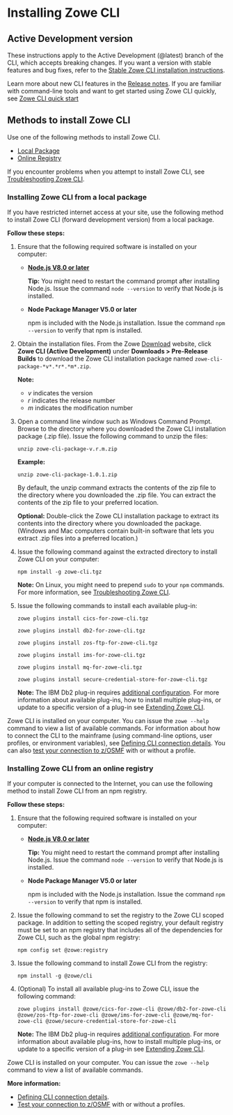 # Installing Zowe CLI

## Active Development version

These instructions apply to the Active Development (@latest) branch of the CLI, which accepts breaking changes. If you want a version with stable features and bug fixes, refer to the [Stable Zowe CLI installation instructions](https://docs.zowe.org/stable/user-guide/cli-installcli.html).

Learn more about new CLI features in the [Release notes](../getting-started/summaryofchanges.md). If you are familiar with command-line tools and want to get started using Zowe CLI quickly, see [Zowe CLI quick start](../getting-started/cli-getting-started.md)

<!--
TODO Add this to master version of this article:
These instructions apply to the Stable (@lts-incremental) branch of the CLI, which has stable features and bug fixes. If you want a version with the latest features as they are developed, refer to the [Active Development Zowe CLI installation instructions]().  -->

## Methods to install Zowe CLI <!-- omit in toc -->

Use one of the following methods to install Zowe CLI.

- [Local Package](#installing-zowe-cli-from-a-local-package)
- [Online Registry](#installing-zowe-cli-from-an-online-registry)

If you encounter problems when you attempt to install Zowe CLI, see [Troubleshooting Zowe CLI](../troubleshoot/cli/troubleshoot-cli.md).

### Installing Zowe CLI from a local package

If you have restricted internet access at your site, use the following method to install Zowe CLI (forward development version) from a local package.

**Follow these steps:**

1. Ensure that the following required software is installed on your computer:

    -  [**Node.js V8.0 or later**](https://nodejs.org/en/download/)

        **Tip:** You might need to restart the command prompt after installing Node.js. Issue the command `node --version` to verify that Node.js is installed.

    - **Node Package Manager V5.0 or later**

        npm is included with the Node.js installation. Issue the command `npm --version` to verify that npm is installed.

2. Obtain the installation files. From the Zowe [Download](https://zowe.org/#download) website, click **Zowe CLI (Active Development)** under **Downloads > Pre-Release Builds** to download the Zowe CLI installation package named `zowe-cli-package-*v*.*r*.*m*.zip`.

    **Note:**
    -  *v* indicates the version
    -  *r* indicates the release number
    -  *m* indicates the modification number

3. Open a command line window such as Windows Command Prompt. Browse to the directory where you downloaded the Zowe CLI installation package (.zip file). Issue the following command to unzip the files:

    ```
    unzip zowe-cli-package-v.r.m.zip
    ```

    **Example:**

    ```
    unzip zowe-cli-package-1.0.1.zip
    ```

    By default, the unzip command extracts the contents of the zip file to the directory where you downloaded the .zip file. You can extract the contents of the zip file to your preferred location.

    **Optional:** Double-click the Zowe CLI installation package to extract its contents into the directory where you downloaded the package. (Windows and Mac computers contain built-in software that lets you extract .zip files into a preferred location.)

4. Issue the following command against the extracted directory to install Zowe CLI on your computer:

    ```
    npm install -g zowe-cli.tgz
    ```

     **Note:** On Linux, you might need to prepend `sudo` to your `npm` commands. For more information, see [Troubleshooting Zowe CLI](../troubleshoot/cli/troubleshoot-cli.md).

5. Issue the following commands to install each available plug-in:

    ```
    zowe plugins install cics-for-zowe-cli.tgz
    ```

    ```
    zowe plugins install db2-for-zowe-cli.tgz
    ```

    ```
    zowe plugins install zos-ftp-for-zowe-cli.tgz
    ```

    ```
    zowe plugins install ims-for-zowe-cli.tgz
    ```

    ```
    zowe plugins install mq-for-zowe-cli.tgz
    ```
    
    ```
    zowe plugins install secure-credential-store-for-zowe-cli.tgz
    ```

    **Note:** The IBM Db2 plug-in requires [additional configuration](cli-db2plugin.md#installing). For more information about available plug-ins, how to install multiple plug-ins, or update to a specific version of a plug-in see [Extending Zowe CLI](cli-extending.md).

Zowe CLI is installed on your computer. You can issue the `zowe --help` command to view a list of available commands. For information about how to connect the CLI to the mainframe (using command-line options, user profiles, or environment variables), see [Defining CLI connection details](cli-configuringcli.md#defining-zowe-cli-connection-details). You can also [test your connection to z/OSMF](cli-configuringcli.md#testing-zowe-cli-connection-to-z-osmf) with or without a profile.

### Installing Zowe CLI from an online registry

If your computer is connected to the Internet, you can use the following method to install Zowe CLI from an npm registry.

**Follow these steps:**

1. Ensure that the following required software is installed on your computer:

    - [**Node.js V8.0 or later**](https://nodejs.org/en/download/)

        **Tip:** You might need to restart the command prompt after installing Node.js. Issue the command `node --version` to verify that Node.js is installed.

    - **Node Package Manager V5.0 or later**

        npm is included with the Node.js installation. Issue the command `npm --version` to verify that npm is installed.

2. Issue the following command to set the registry to the Zowe CLI scoped package. In addition to setting the scoped registry, your default registry must be set to an npm registry that includes all of the dependencies for Zowe CLI, such as the global npm registry:

    ```
    npm config set @zowe:registry
    ```

3. Issue the following command to install Zowe CLI from the registry:

    ```
    npm install -g @zowe/cli
    ```

4. (Optional) To install all available plug-ins to Zowe CLI, issue the following command:

    ```
    zowe plugins install @zowe/cics-for-zowe-cli @zowe/db2-for-zowe-cli @zowe/zos-ftp-for-zowe-cli @zowe/ims-for-zowe-cli @zowe/mq-for-zowe-cli @zowe/secure-credential-store-for-zowe-cli
    ```

    **Note:** The IBM Db2 plug-in requires [additional configuration](cli-db2plugin.md#installing). For more information about available plug-ins, how to install multiple plug-ins, or update to a specific version of a plug-in see [Extending Zowe CLI](cli-extending.md).

Zowe CLI is installed on your computer. You can issue the `zowe --help` command to view a list of available commands.

**More information:**
- [Defining CLI connection details](cli-configuringcli.md#defining-zowe-cli-connection-details).
- [Test your connection to z/OSMF](cli-configuringcli.md#testing-zowe-cli-connection-to-z-osmf) with or without a profiles.




